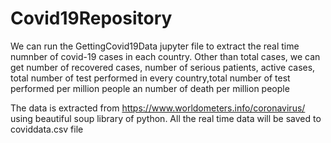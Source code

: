 # Covid19Repository
 
We can run the GettingCovid19Data jupyter file to extract the real time numnber of covid-19 cases in each country. Other than total cases, we can get number of recovered cases, number of serious patients, active cases, total number of test performed in every country,total number of test performed per million people an number of death per million people

The data is extracted from https://www.worldometers.info/coronavirus/ using beautiful soup library of python. All the real time data will be saved to coviddata.csv file
